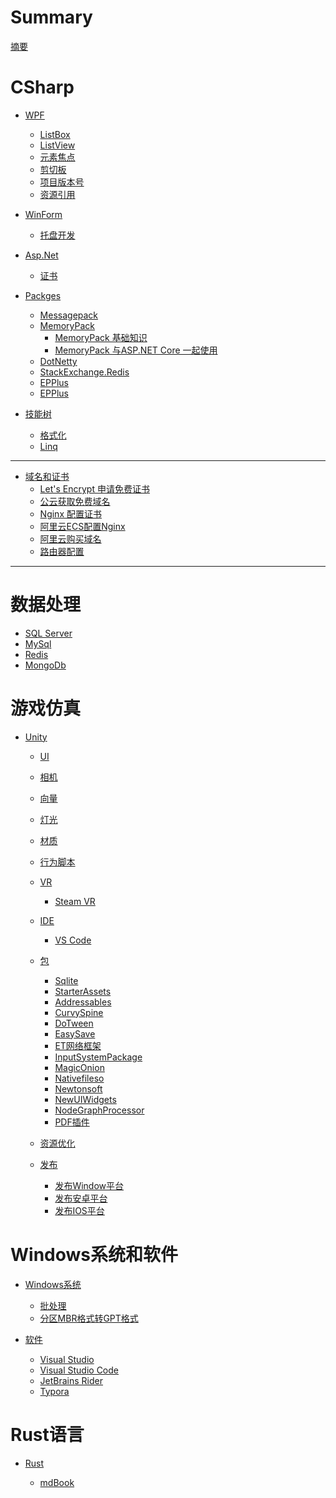 # Summary 

[摘要](Introduction.md)

# CSharp

- [WPF](c-sharp/wpf/index.md)

  - [ListBox](c-sharp/wpf/listbox.md)
  - [ListView](c-sharp/wpf/listview.md)
  - [元素焦点](c-sharp/wpf/元素焦点.md)
  - [剪切板](c-sharp/wpf/剪切板.md)
  - [项目版本号](c-sharp/wpf/项目版本号.md)
  - [资源引用](c-sharp/wpf/资源引用.md)
- [WinForm]()
  - [托盘开发](c-sharp/winform/tray.md)
- [Asp.Net](c-sharp/aspnet/index.md)
  - [证书](c-sharp/aspnet/证书.md)

- [Packges](c-sharp/packges/index.md)

  - [Messagepack](c-sharp/packges/messagepack.md)
  - [MemoryPack](c-sharp/packges/memorypack.md)
    - [MemoryPack 基础知识](c-sharp/packges/memorypack-1.md)
    - [MemoryPack 与ASP.NET Core 一起使用](c-sharp/packges/memorypack-2.md)
  - [DotNetty](c-sharp/packges/dotnetty.md)
  - [StackExchange.Redis](c-sharp/packges/stackexchange-redis.md)
  - [EPPlus](c-sharp/packges/epplus.md)
  - [EPPlus](c-sharp/packges/epplus.md)

- [技能树](c-sharp/技能树/index.md)

  - [格式化](c-sharp/技能树/format.md)
  - [Linq](c-sharp/技能树/linq.md)


---


- [域名和证书](domain-ssl/域名和证书.md)
  - [Let's Encrypt 申请免费证书](domain-ssl/let-s-encrypt-申请免费证书/let-s-encrypt.md)
  - [公云获取免费域名](domain-ssl/公云获取免费域名/公云获取免费域名.md)
  - [Nginx 配置证书](domain-ssl/nginx-配置证书/Nginx-配置证书.md)
  - [阿里云ECS配置Nginx](domain-ssl/阿里云ECS配置Nginx/阿里云ECS配置Nginx.md)
  - [阿里云购买域名](domain-ssl/阿里云购买域名/阿里云购买域名.md)
  - [路由器配置](domain-ssl/路由器配置/路由器配置.md)

---

# 数据处理

- [SQL Server](database/sql-server.md)
- [MySql](database/my-sql.md)
- [Redis](database/redis.md)
- [MongoDb](database/mongodb.md)

# 游戏仿真

- [Unity]()
  - [UI](unity/ui.md)
  - [相机](unity/camera.md)
  - [向量](unity/vector.md)
  - [灯光](unity/lighting.md)
  - [材质](unity/material-shader.md)
  - [行为脚本](unity/monobehavior.md)
 
  - [VR]()
    - [Steam VR](unity/vr/SteamVR.md)
  - [IDE]()
    - [VS Code](unity/ide-vscode.md)
  - [包]()
    - [Sqlite](unity/packges/sqlite.md)
    - [StarterAssets](unity/packges/StarterAssets.md)
    - [Addressables](unity/packges/Addressables.md)
    - [CurvySpine](unity/packges/CurvySpine.md)
    - [DoTween](unity/packges/DoTween.md)
    - [EasySave](unity/packges/EasySave.md)
    - [ET网络框架](unity/packges/ET网络框架.md)
    - [InputSystemPackage](unity/packges/InputSystemPackage.md)
    - [MagicOnion](unity/packges/MagicOnion.md)
    - [Nativefileso](unity/packges/Nativefileso.md)
    - [Newtonsoft](unity/packges/Newtonsoft.md)
    - [NewUIWidgets](unity/packges/NewUIWidgets.md)
    - [NodeGraphProcessor](unity/packges/NodeGraphProcessor.md)
    - [PDF插件](unity/packges/PDF插件.md)
  
  - [资源优化](unity/优化/资源优化.md)  

  - [发布]()
    - [发布Window平台](unity/build-window.md)
    - [发布安卓平台](unity/build-android.md)
    - [发布IOS平台](unity/build-ios.md)



# Windows系统和软件

- [Windows系统](windows/index.md)

  - [批处理](windows/bat-file.md)
  - [分区MBR格式转GPT格式](windows/mbr-gpt.md)

- [软件](softs/index.md)

  - [Visual Studio](softs/visual-studio.md)
  - [Visual Studio Code](softs/visual-studio-code.md)
  - [JetBrains Rider](softs/jetbrains-rider.md)
  - [Typora](softs/typora.md)

# Rust语言

- [Rust]()

  - [mdBook](rust/mdbook.md)
